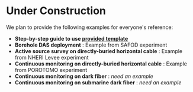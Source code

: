 # Under Construction

We plan to provide the following examples for everyone's reference:

* **Step-by-step guide to use [provided template](../template/template_README.md)**
* **Borehole DAS deployment** : Example from SAFOD experiment
* **Active source survey on directly-buried horizontal cable** : Example from NHERI Levee experiment
* **Continuous monitoring on directly-buried horizontal cable** : Example from POROTOMO experiment
* **Continuous monitoring on dark fiber** : *need an example*
* **Continuous monitoring on submarine dark fiber** : *need an example*
